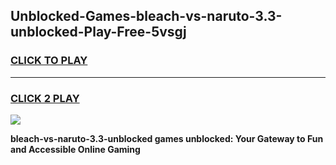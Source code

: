 
## Unblocked-Games-bleach-vs-naruto-3.3-unblocked-Play-Free-5vsgj
<h3>
<a href="https://premium76.site?title=bleach-vs-naruto-3.3-unblocked&ref=21A">CLICK TO PLAY</a></h3>
<hr>

<h3>
<a href="https://premium76.site?title=bleach-vs-naruto-3.3-unblocked&ref=21A">CLICK 2 PLAY</a>
  
</h3>

<a href="https://premium76.site?title=bleach-vs-naruto-3.3-unblocked&ref=21A"><img src="https://clearcache.store/games.png"></a>


**bleach-vs-naruto-3.3-unblocked games unblocked: Your Gateway to Fun and Accessible Online Gaming**

